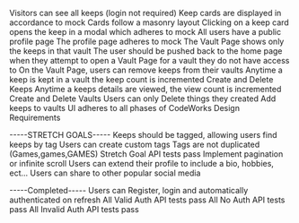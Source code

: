 Visitors can see all keeps (login not required)
Keep cards are displayed in accordance to mock
Cards follow a masonry layout
Clicking on a keep card opens the keep in a modal which adheres to mock
All users have a public profile page
The profile page adheres to mock
The Vault Page shows only the keeps in that vault
The user should be pushed back to the home page when they attempt to open a Vault Page for a vault they do not have access to
On the Vault Page, users can remove keeps from their vaults
Anytime a keep is kept in a vault the keep count is incremented
Create and Delete Keeps
Anytime a keeps details are viewed, the view count is incremented
Create and Delete Vaults
Users can only Delete things they created
Add keeps to vaults
UI adheres to all phases of CodeWorks Design Requirements



-----STRETCH GOALS-----
Keeps should be tagged, allowing users find keeps by tag
Users can create custom tags
Tags are not duplicated (Games,games,GAMES)
Stretch Goal API tests pass
Implement pagination or infinite scroll
Users can extend their profile to include a bio, hobbies, ect...
Users can share to other popular social media



-----Completed-----
Users can Register, login and automatically authenticated on refresh
All Valid Auth API tests pass
All No Auth API tests pass
All Invalid Auth API tests pass


























